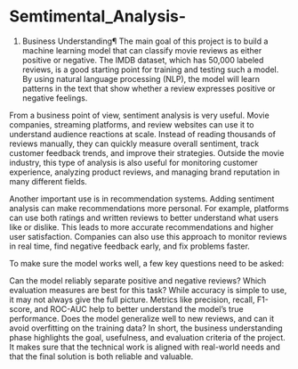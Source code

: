 # Semtimental_Analysis-

1. Business Understanding¶
The main goal of this project is to build a machine learning model that can classify movie reviews as either positive or negative. The IMDB dataset, which has 50,000 labeled reviews, is a good starting point for training and testing such a model. By using natural language processing (NLP), the model will learn patterns in the text that show whether a review expresses positive or negative feelings.

From a business point of view, sentiment analysis is very useful. Movie companies, streaming platforms, and review websites can use it to understand audience reactions at scale. Instead of reading thousands of reviews manually, they can quickly measure overall sentiment, track customer feedback trends, and improve their strategies. Outside the movie industry, this type of analysis is also useful for monitoring customer experience, analyzing product reviews, and managing brand reputation in many different fields.

Another important use is in recommendation systems. Adding sentiment analysis can make recommendations more personal. For example, platforms can use both ratings and written reviews to better understand what users like or dislike. This leads to more accurate recommendations and higher user satisfaction. Companies can also use this approach to monitor reviews in real time, find negative feedback early, and fix problems faster.

To make sure the model works well, a few key questions need to be asked:

Can the model reliably separate positive and negative reviews?
Which evaluation measures are best for this task? While accuracy is simple to use, it may not always give the full picture. Metrics like precision, recall, F1-score, and ROC-AUC help to better understand the model’s true performance.
Does the model generalize well to new reviews, and can it avoid overfitting on the training data?
In short, the business understanding phase highlights the goal, usefulness, and evaluation criteria of the project. It makes sure that the technical work is aligned with real-world needs and that the final solution is both reliable and valuable.

